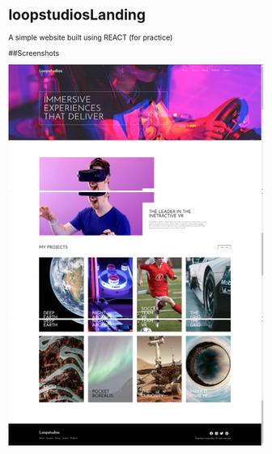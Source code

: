 # loopstudiosLanding
A simple website built using REACT (for practice)


##Screenshots
<p>
  <img src="https://raw.githubusercontent.com/smishra0722/loopstudiosLanding/master/screenshots/SS1.png">
  <img src="https://raw.githubusercontent.com/smishra0722/loopstudiosLanding/master/screenshots/SS2.png">
  <img src="https://raw.githubusercontent.com/smishra0722/loopstudiosLanding/master/screenshots/SS3.png">
</p>
